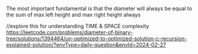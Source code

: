 ​The most important fundamental is that the diameter will always be equal to the sum of max left height and max right height always 

//explore this for understanding  TIME & SPACE complexity
https://leetcode.com/problems/diameter-of-binary-tree/solutions/1394464/un-optimized-to-optimized-solution-c-recursion-explained-solution/?envType=daily-question&envId=2024-02-27
